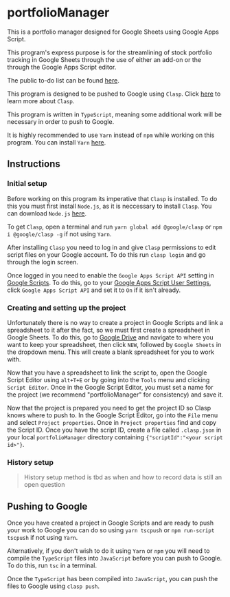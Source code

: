 # portfolioManager
This is a portfolio manager designed for Google Sheets using Google Apps Script.

This program's express purpose is for the streamlining of stock portfolio tracking in Google Sheets through the use of either an add-on or the through the Google Apps Script editor.

The public to-do list can be found [here](https://docs.google.com/document/d/1-DsxjamS8vpB26CD9xvL2Ln4eMWI-2N1IGCXiW2zsz8/edit?usp=sharing).

This program is designed to be pushed to Google using `Clasp`. Click [here](https://github.com/google/clasp) to learn more about `Clasp`.

This program is written in `TypeScript`, meaning some additional work will be necessary in order to push to Google. 

It is highly recommended to use `Yarn` instead of `npm` while working on this program. You can install `Yarn` [here](https://yarnpkg.com/lang/en/docs/install/).

## Instructions
### Initial setup
Before working on this program its imperative that `Clasp` is installed. 
To do this you must first install `Node.js`, as it is neccessary to install `Clasp`. You can download `Node.js` [here](https://nodejs.org/en/download/).

To get `Clasp`, open a terminal and run `yarn global add @google/clasp` or `npm i @google/clasp -g` if not using `Yarn`.

After installing `Clasp` you need to log in and give `Clasp` permissions to edit script files on your Google account. To do this run `clasp login` and go through the login screen.

Once logged in you need to enable the `Google Apps Script API` setting in [Google Scripts](https://scripts.google.com). To do this, go to your [Google Apps Script User Settings](https://script.google.com/home/usersettings), click `Google Apps Script API` and set it to `On` if it isn't already.

### Creating and setting up the project
Unfortunately there is no way to create a project in Google Scripts and link a spreadsheet to it after the fact, so we must first create a spreadsheet in Google Sheets. To do this, go to [Google Drive](https://drive.google.com) and navigate to where you want to keep your spreadsheet, then click `NEW`, followed by `Google Sheets` in the dropdown menu. This will create a blank spreadsheet for you to work with.

Now that you have a spreadsheet to link the script to, open the Google Script Editor using `alt+T+E` or by going into the `Tools` menu and clicking `Script Editor`. Once in the Google Script Editor, you must set a name for the project (we recommend "portfolioManager" for consistency) and save it.

Now that the project is prepared you need to get the project ID so Clasp knows where to push to. In the Google Script Editor, go into the `File` menu and select `Project properties`. Once in `Project properties` find and copy the Script ID. Once you have the script ID, create a file called `.clasp.json` in your local `portfolioManager` directory containing `{"scriptId":"<your script id>"}`.

### History setup
> History setup method is tbd as when and how to record data is still an open question

## Pushing to Google
Once you have created a project in Google Scripts and are ready to push your work to Google you can do so using `yarn tscpush` or `npm run-script tscpush` if not using `Yarn`. 

Alternatively, if you don't wish to do it using `Yarn` or `npm` you will need to compile the `TypeScript` files into `JavaScript` before you can push to Google. To do this, run `tsc` in a terminal.

Once the `TypeScript` has been compiled into `JavaScript`, you can push the files to Google using `clasp push`. 